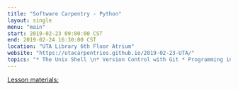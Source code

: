 ```yaml
---
title: "Software Carpentry - Python"
layout: single
menu: "main"
start: 2019-02-23 09:00:00 CST
end: 2019-02-24 16:30:00 CST
location: "UTA Library 6th Floor Atrium"
website: "https://utacarpentries.github.io/2019-02-23-UTA/"
topics: "* The Unix Shell \n* Version Control with Git * Programming in Python *"
---
```

[Lesson materials:](https://github.com/uta-carpentries/SWC_spring2019_lessons/)
